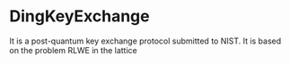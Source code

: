 # DingKeyExchange
It is a post-quantum key exchange protocol submitted to NIST. It is based on the problem RLWE in the lattice
